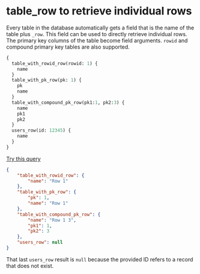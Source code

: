 # table_row to retrieve individual rows

Every table in the database automatically gets a field that is the name of the table plus `_row`. This field can be used to directly retrieve individual rows. The primary key columns of the table become field arguments. `rowid` and compound primary key tables are also supported.

```graphql
{
  table_with_rowid_row(rowid: 1) {
    name
  }
  table_with_pk_row(pk: 1) {
    pk
    name
  }
  table_with_compound_pk_row(pk1:1, pk2:3) {
    name
    pk1
    pk2
  }
  users_row(id: 12345) {
    name
  }
}
```
[Try this query](https://datasette-graphql-demo.datasette.io/graphql/fixtures?query=%0A%7B%0A%20%20table_with_rowid_row%28rowid%3A%201%29%20%7B%0A%20%20%20%20name%0A%20%20%7D%0A%20%20table_with_pk_row%28pk%3A%201%29%20%7B%0A%20%20%20%20pk%0A%20%20%20%20name%0A%20%20%7D%0A%20%20table_with_compound_pk_row%28pk1%3A1%2C%20pk2%3A3%29%20%7B%0A%20%20%20%20name%0A%20%20%20%20pk1%0A%20%20%20%20pk2%0A%20%20%7D%0A%20%20users_row%28id%3A%2012345%29%20%7B%0A%20%20%20%20name%0A%20%20%7D%0A%7D%0A)

```json
{
    "table_with_rowid_row": {
        "name": "Row 1"
    },
    "table_with_pk_row": {
        "pk": 1,
        "name": "Row 1"
    },
    "table_with_compound_pk_row": {
        "name": "Row 1 3",
        "pk1": 1,
        "pk2": 3
    },
    "users_row": null
}
```
That last `users_row` result is `null` because the provided ID refers to a record that does not exist.
